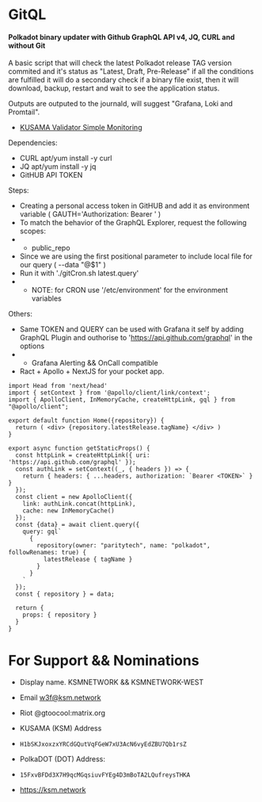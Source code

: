 # GitQL
#### Polkadot binary updater with Github GraphQL API v4, JQ, CURL and without Git

A basic script that will check the latest Polkadot release TAG version commited and it's status as "Latest, Draft, Pre-Release"
if all the conditions are fulfilled it will do a secondary check if a binary file exist, then it will download, backup, restart and wait to see the application status.

Outputs are outputed to the journald, will suggest "Grafana, Loki and Promtail".
- [KUSAMA Validator Simple Monitoring](https://github.com/ksmnetwork/kusama-promtail)

Dependencies: 
- CURL apt/yum install -y curl
- JQ apt/yum install -y jq
- GitHUB API TOKEN

Steps:
- Creating a personal access token in GitHUB and add it as environment variable ( GAUTH='Authorization: Bearer <TOKEN>' )
- To match the behavior of the GraphQL Explorer, request the following scopes:
- - public_repo
- Since we are using the first positional parameter to include local file for our query ( --data "@$1" )
- Run it with './gitCron.sh latest.query' 
- - NOTE: for CRON use '/etc/environment' for the environment variables 

Others:
- Same TOKEN and QUERY can be used with Grafana it self by adding GraphQL Plugin and outhorise to 'https://api.github.com/graphql' in the options
- - Grafana Alerting && OnCall compatible
- Ract + Apollo + NextJS for your pocket app.

```
import Head from 'next/head'
import { setContext } from '@apollo/client/link/context';
import { ApolloClient, InMemoryCache, createHttpLink, gql } from "@apollo/client";

export default function Home({repository}) {
  return ( <div> {repository.latestRelease.tagName} </div> )
}

export async function getStaticProps() {
  const httpLink = createHttpLink({ uri: 'https://api.github.com/graphql' });
  const authLink = setContext((_, { headers }) => {
    return { headers: { ...headers, authorization: `Bearer <TOKEN>` } }
  });
  const client = new ApolloClient({
    link: authLink.concat(httpLink),
    cache: new InMemoryCache()
  });
  const {data} = await client.query({
    query: gql`
      { 
        repository(owner: "paritytech", name: "polkadot", followRenames: true) {
          latestRelease { tagName }
        }
      }
    `
  });
  const { repository } = data;

  return {
    props: { repository }
  }
}
```
  
# For Support && Nominations
- Display name. KSMNETWORK && KSMNETWORK-WEST 
- Email w3f@ksm.network
- Riot @gtoocool:matrix.org

- KUSAMA (KSM) Address
- ```H1bSKJxoxzxYRCdGQutVqFGeW7xU3AcN6vyEdZBU7Qb1rsZ```

- PolkaDOT (DOT) Address:
- ```15FxvBFDd3X7H9qcMGqsiuvFYEg4D3mBoTA2LQufreysTHKA```

- https://ksm.network
  
